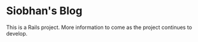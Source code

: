 # Siobhan's Blog

This is a Rails project. More information to come as the project continues to develop.
